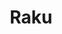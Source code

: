 ---
title:  Raku
kunstenaar: Mieke Selleslagh
expositie:
tekoop: ja
prijs: 180
techniek: 
afmetingen: H. 24 cm. – Doorsnede 22 cm.
---